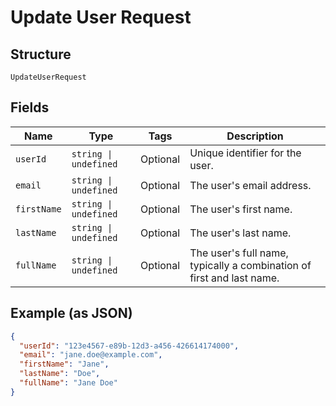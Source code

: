 
# Update User Request

## Structure

`UpdateUserRequest`

## Fields

| Name | Type | Tags | Description |
|  --- | --- | --- | --- |
| `userId` | `string \| undefined` | Optional | Unique identifier for the user. |
| `email` | `string \| undefined` | Optional | The user's email address. |
| `firstName` | `string \| undefined` | Optional | The user's first name. |
| `lastName` | `string \| undefined` | Optional | The user's last name. |
| `fullName` | `string \| undefined` | Optional | The user's full name, typically a combination of first and last name. |

## Example (as JSON)

```json
{
  "userId": "123e4567-e89b-12d3-a456-426614174000",
  "email": "jane.doe@example.com",
  "firstName": "Jane",
  "lastName": "Doe",
  "fullName": "Jane Doe"
}
```

